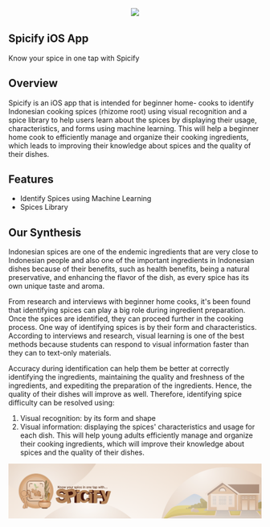 <p align="center">
  <img src="/spicify.png">
</p>

## Spicify iOS App
Know your spice in one tap with Spicify

## Overview
Spicify is an iOS app that is intended for beginner home- cooks to identify Indonesian cooking spices (rhizome root) using visual recognition and a spice library to help users learn about the spices by displaying their usage, characteristics, and forms using machine learning. This will help a beginner home cook to efficiently manage and organize their cooking ingredients, which leads to improving their knowledge about spices and the quality of their dishes. 

## Features
- Identify Spices using Machine Learning
- Spices Library

## Our Synthesis
Indonesian spices are one of the endemic ingredients that are very close to Indonesian people and also one of the important ingredients in Indonesian dishes because of their benefits, such as health benefits, being a natural preservative, and enhancing the flavor of the dish, as every spice has its own unique taste and aroma.

From research and interviews with beginner home cooks, it's been found that identifying spices can play a big role during ingredient preparation. Once the spices are identified, they can proceed further in the cooking process. One way of identifying spices is by their form and characteristics. According to interviews and research, visual learning is one of the best methods because students can respond to visual information faster than they can to text-only materials.

Accuracy during identification can help them be better at correctly identifying the ingredients, maintaining the quality and freshness of the ingredients, and expediting the preparation of the ingredients. Hence, the quality of their dishes will improve as well.
Therefore, identifying spice difficulty can be resolved using:

1. Visual recognition: by its form and shape
2. Visual information: displaying the spices' characteristics and usage for each dish. This will help young adults efficiently manage and organize their cooking ingredients, which will improve their knowledge about spices and the quality of their dishes.

<p align="center">
  <img src="/spicifyfooter.png">
</p>
